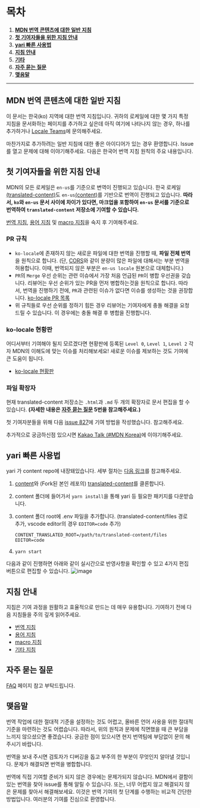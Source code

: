 # 목차

1. **[MDN 번역 콘텐츠에 대한 일반 지침](#MDN-번역-콘텐츠에-대한-일반-지침)**
2. **[첫 기여자들을 위한 지침 안내](#첫-기여자들을-위한-지침-안내)**
3. **[yari 빠른 사용법](#yari-빠른-사용법)**
4. **[지침 안내](#지침-안내)**
7. **[기타](#기타)**
8. **[자주 묻는 질문](#자주-묻는-질문)**
9. **[맺음말](#맺음말)**

---

## MDN 번역 콘텐츠에 대한 일반 지침

이 문서는 한국(ko) 지역에 대한 번역 지침입니다. 귀하의 로케일에 대한 몇 가지 특정 지침을 문서화하는 페이지를 추가하고 싶은데 아직 여기에 나타나지 않는 경우, 하나를 추가하거나 [Locale Teams](https://github.com/mdn/translated-content/blob/main/PEERS_GUIDELINES.md#review-teams)에 문의해주세요.

마찬가지로 추가하려는 일반 지침에 대한 좋은 아이디어가 있는 경우 환영합니다. Issue를 열고 문제에 대해 이야기해주세요. 다음은 한국어 번역 지침 원칙의 주요 내용입니다.

## 첫 기여자들을 위한 지침 안내

MDN의 모든 로케일은 `en-us`를 기준으로 변역이 진행되고 있습니다. 한국 로케일[(translated-content)](https://github.com/mdn/translated-content)도 `en-us`[(content)](https://github.com/mdn/content)를 기반으로 번역이 진행되고 있습니다. **따라서, `ko`와 `en-us` 문서 사이에 차이가 있다면, 마크업을 포함하여 `en-us` 문서를 기준으로 번역하여 `translated-content` 저장소에 기여할 수 있습니다.**

[번역 지침](./translation-guide.md), [용어 지침](./glossary-guide.md) 및 [macro 지침](./macro-guide.md)을 숙지 후 기여해주세요.

### PR 규칙

- `ko-locale`에 존재하지 않는 새로운 파일에 대한 번역을 진행할 때, **파일 전체 번역**을 원칙으로 합니다. (단, [CORS](https://developer.mozilla.org/en-US/docs/Web/HTTP/CORS)와 같이 분량이 많은 파일에 대해서는 부분 번역을 허용합니다. 이때, 번역되지 않은 부분은 `en-us locale` 원본으로 대체합니다.)
- `PR`의 `Merge` 우선 순위는 관련 이슈에서 가장 처음 언급된 `PR`이 병합 우선권을 갖습니다. 리뷰어는 우선 순위가 있는 PR을 먼저 병합하는것을 원칙으로 합니다. 따라서, 번역을 진행하기 전에, `PR`과 관련된 이슈가 없다면 이슈를 생성하는 것을 권장합니다. [ko-locale PR 목록](https://github.com/mdn/translated-content/pulls?q=is%3Apr+is%3Aopen+label%3Al10n-ko+)
- 위 규칙들로 우선 순위를 정하기 힘든 경우 리뷰어는 기여자에게 충돌 해결을 요청 드릴 수 있습니다. 이 경우에는 충돌 해결 후 병합을 진행합니다.

### ko-locale 현황판

어디서부터 기여해야 될지 모르겠다면 현황판에 등록된 `Level 0`, `Level 1`, `Level 2` 각자 MDN의 이해도에 맞는 이슈를 처리해보세요! 새로운 이슈를 제보하는 것도 기여에 큰 도움이 됩니다.

- [ko-locale 현황판](https://github.com/mdn/translated-content/projects/2)

### 파일 확장자

현재 translated-content 저장소는 `.html`과 `.md` 두 개의 확장자로 문서 편집을 할 수 있습니다. **(자세한 내용은 [자주 묻는 질문](./faq.md) 5번을 참고해주세요.)**

첫 기여자분들을 위해 다음 [issue 827](https://github.com/mdn/translated-content/issues/827)에 기여 방법을 작성했습니다. 참고해주세요.

추가적으로 궁금하신점 있으시면 [Kakao Talk (#MDN Korea)](https://open.kakao.com/o/gdfG288c)에 이야기해주세요.

## yari 빠른 사용법

yari 가 content repo에 내장돼있습니다. 세부 절차는 [다음 링크](https://github.com/mdn/translated-content#making-contributions)를 참고해주세요.

1. [content](https://github.com/mdn/content)와 (Fork된 본인 레포의) [translated-content](https://github.com/mdn/translated-content)를 클론합니다.
2. content 폴더에 들어가서 `yarn install`을 통해 yari 등 필요한 패키지를 다운받습니다.
3. content 폴더 root에 .env 파일을 추가합니다. (translated-content/files 경로 추가, vscode editor의 경우 `EDITOR=code` 추가)

    ```
    CONTENT_TRANSLATED_ROOT=/path/to/translated-content/files
    EDITOR=code
    ```

4. `yarn start`

다음과 같이 진행하면 아래와 같이 실시간으로 반영사항을 확인할 수 있고 4가지 편집 버튼으로 편집할 수 있습니다.
![image](https://user-images.githubusercontent.com/22424891/117309001-002e0500-aebd-11eb-9842-8f78a99e8873.png)

## 지침 안내

지침은 기여 과정을 원활하고 효율적으로 만드는 데 매우 유용합니다. 기여하기 전에 다음 지침들을 주의 깊게 읽어주세요.

- [번역 지침](./translation-guide.md)
- [용어 지침](./glossary-guide.md)
- [macro 지침](./macro-guide.md)
- [기타 지침](./etc-guide.md)

## 자주 묻는 질문

[FAQ](./faq.md) 페이지 참고 부탁드립니다.

## 맺음말

번역 작업에 대한 절대적 기준을 설정하는 것도 어렵고, 올바른 언어 사용을 위한 절대적 기준을 마련하는 것도 어렵습니다. 따라서, 위의 원칙과 문제에 직면했을 때 큰 부담을 느끼지 않으셨으면 좋겠습니다. 궁금한 점이 있으시면 현지 번역팀에 부담없이 문의 해주시기 바랍니다.

번역을 보내 주시면 검토자가 디버깅을 돕고 부주의 한 부분이 무엇인지 알아낼 것입니다. 문제가 해결되면 번역을 병합합니다.

번역에 직접 기여할 준비가 되지 않은 경우에는 문제가되지 않습니다. MDN에서 결함이있는 번역을 찾아 issue를 통해 알릴 수 있습니다. 또는, 너무 어렵지 않고 해결되지 않은 문제를 찾아서 해결해보세요. 이것은 번역 기여의 첫 단계를 수행하는 비교적 간단한 방법입니다. 여러분의 기여를 진심으로 환영합니다.
